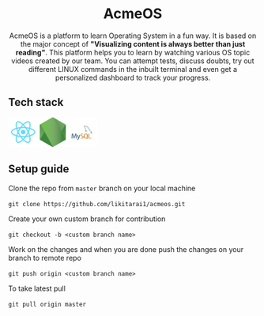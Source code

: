 <h1 align="center">AcmeOS</h1>

<p align="center">AcmeOS is a platform to learn Operating System in a fun way. It is based on the major concept of <b>"Visualizing content is always better than just reading"</b>. 
This platform helps you to learn by watching various OS topic videos created by our team. You can attempt tests, discuss doubts, try out different LINUX commands in the
inbuilt terminal and even get a personalized dashboard to track your progress.</p>

## Tech stack

<img height="60" src="https://raw.githubusercontent.com/github/explore/80688e429a7d4ef2fca1e82350fe8e3517d3494d/topics/react/react.png"><img height="60" src="https://raw.githubusercontent.com/github/explore/80688e429a7d4ef2fca1e82350fe8e3517d3494d/topics/nodejs/nodejs.png"><img height="60" src="https://raw.githubusercontent.com/github/explore/80688e429a7d4ef2fca1e82350fe8e3517d3494d/topics/mysql/mysql.png">

## Setup guide

Clone the repo from `master` branch on your local machine

`git clone https://github.com/likitarai1/acmeos.git`

Create your own custom branch for contribution

`git checkout -b <custom branch name>`

Work on the changes and when you are done push the changes on your branch to remote repo

`git push origin <custom branch name>`

To take latest pull

`git pull origin master`
